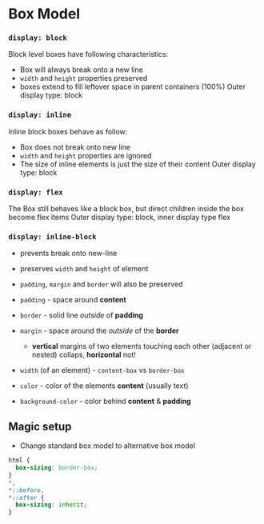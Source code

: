 # Box Model

### `display: block`
Block level boxes have following characteristics:
* Box will always break onto a new line
* `width` and `height` properties preserved
* boxes extend to fill leftover space in parent containers (100%)
Outer display type: block

### `display: inline`
Inline block boxes behave as follow:
* Box does not break onto new line
* `width` and `height` properties are ignored
* The size of inline elements is just the size of their content
Outer display type: block


### `display: flex`
The Box still behaves like a block box, but direct children inside the box become flex items
Outer display type: block, inner display type flex

### `display: inline-block`
* prevents break onto new-line
* preserves `width` and `height` of element
* `padding`, `margin` and `border` will also be preserved




* `padding` - space around **content**
* `border` - solid line *outside* of **padding**
* `margin` - space around the *outside* of the **border**
   * **vertical** margins of two elements touching each other (adjacent or nested) collaps, **horizontal** not!

* `width` (of an element) - `content-box` vs `border-box`
* `color` - color of the elements **content** (usually text)
* `background-color` - color behind **content** & **padding**


## Magic setup
* Change standard box model to alternative box model
```css
html {
  box-sizing: border-box;
}
*,
*::before,
*::after {
  box-sizing: inherit;
}
```